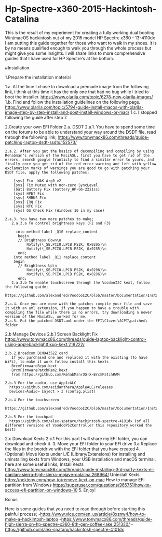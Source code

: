 # Hp-Spectre-x360-2015-Hackintosh-Catalina
This is the result of my experiment for creating a fully working dual booting Win/macOS hackintosh out of my 2015 model HP Spectre x360 - 13-4110dx
I am putting this guide together for those who want to walk in my shoes. It is by no means qualified enough to walk you through the whole process but might give you some insights.
I will share links to more comprehensive guides that I have used for HP Spectre's at the bottom.

#Installation

1.Prepare the installation material

  1.a. At the time I chose to download a premade image from the following link, i think at this time it has the only one that had no bug while I tried to boot the installer.
        https://www.olarila.com/topic/6278-new-olarila-images/
  1.b. Find and follow the installation guidelines on the following page.
        https://www.olarila.com/topic/5794-guide-install-macos-with-olarila-image-step-by-step-install-and-post-install-windows-or-mac/
  1.c. I stopped following the guide after step 7. 
  
2.Create your own EFI Folder
  2.a. DSDT
    2.a.1. You have to spend some time on the forums to be able to understand your way around the DSDT file, read through the following link;
            https://www.tonymacx86.com/threads/guide-patching-laptop-dsdt-ssdts.152573/
            
    2.a.2. After you get the basics of decompiling and compiling by using Rehabman's version of the MaciASL, first you have to get rid of the errors, search google franticly to find a similar error to yours, and finally once you get rid of the red error warning and left with yellow exclamation marks of warnings you are good to go with patching your DSDT file, apply the following patches;
        
        [sys] Fix _WAK Arg0 v2
        [sys] Fix Mutex with non-zero SyncLevel
        [bat] Battery Fix (battery_HP-G6-2221ss)
        [sys] HPET Fix
        [sys] SMBUS Fix
        [sys] IRQ Fix
        [sys] RTC Fix
        [sys] OS Check Fix (Windows 10 in my case)
        
    2.a.3. You have two more patches to make;
       2.a.3.a To control brightness keys (F2 and F3) 
         
         into method label _Q10 replace_content
          begin
          // Brightness Down\n
              Notify(\_SB.PCI0.LPCB.PS2K, 0x0205)\n
              Notify(\_SB.PCI0.LPCB.PS2K, 0x0285)\n
          end;
        into method label _Q11 replace_content
        begin
          // Brightness Up\n
              Notify(\_SB.PCI0.LPCB.PS2K, 0x0206)\n
              Notify(\_SB.PCI0.LPCB.PS2K, 0x0286)\n
          end;
       2.a.3.b To enable touchscreen through the VoodooI2C kext, follow the following guide;
           https://github.com/alexandred/VoodooI2C/blob/master/Documentation/Installation.md
    
    2.a.4. Once you are done with the patches compile your file and save it with an aml extension, if you happen to have a trouble with compiling the file while there is no errors, try downloading a newer version of the MaciASL, worked for me.
    2.a.5. Put the patched DSDT.aml under the EFI\Clover\ACPI\patched\ folder
  
  2.b Manage Devices
    2.b.1 Screen Backlight Fix
       https://www.tonymacx86.com/threads/guide-laptop-backlight-control-using-applebacklightfixup-kext.218222/
       
    2.b.2.Broadcom BCM94352Z card
       If you purchased one and replaced it with the existing (to have WiFi), to make it work follow install this kexts 
       BrcmFirmwareRepo.kext
       BrcmFirmwarePatchRam2.kext
       from https://github.com/RehabMan/OS-X-BrcmPatchRAM

    2.b.3 For the audio, use AppleALC
      https://github.com/acidanthera/AppleALC/releases
      Devices>Audio> Inject > 3 (config.plist)
      
    2.b.4 For the touchscreen
      https://github.com/alexandred/VoodooI2C/blob/master/Documentation/Installation.md
   
    2.b.5 For the touchpad
      https://github.com/alex-spataru/hackintosh-spectre-4101dx (of all different versions of VoodooPS2Controller this repository worked the best)
    
   2.c Download Kexts
     2.c.1 For this part I will share my EFI folder, you can download and check it. 
3. Move your EFI folder to your EFI drive
  3.a Replace the files in the bootdrive with the EFI folder that you have created
4. (Optional) Move Kexts under L/E (Library/Extensions) for installing and uninstalling kexts from Windows, your USB installation and macOS terminal, here are some useful links;
    Install Kexts
    https://www.tonymacx86.com/threads/guide-installing-3rd-party-kexts-el-capitan-sierra-high-sierra-mojave-catalina.268964/
    Uninstall Kexts
    https://nektony.com/how-to/remove-kext-on-mac
    How to manage EFI partition from Windows
    https://superuser.com/questions/965751/how-to-access-efi-partition-on-windows-10
 5. Enjoy!
 
 Bonus
 
 Here is some guides that you need to read through before starting this painful process;
 -https://www.vice.com/en_us/article/8xznw4/how-to-make-a-hackintosh-laptop
 -https://www.tonymacx86.com/threads/guide-high-sierra-on-hp-spectre-x360-8th-gen-coffee-lake.251330/
 -https://github.com/alex-spataru/hackintosh-spectre-4101dx
